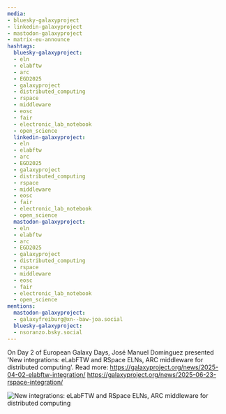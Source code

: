 ```yaml
---
media:
- bluesky-galaxyproject
- linkedin-galaxyproject
- mastodon-galaxyproject
- matrix-eu-announce
hashtags:
  bluesky-galaxyproject:
  - eln
  - elabftw
  - arc
  - EGD2025
  - galaxyproject
  - distributed_computing
  - rspace
  - middleware
  - eosc
  - fair
  - electronic_lab_notebook
  - open_science
  linkedin-galaxyproject:
  - eln
  - elabftw
  - arc
  - EGD2025
  - galaxyproject
  - distributed_computing
  - rspace
  - middleware
  - eosc
  - fair
  - electronic_lab_notebook
  - open_science
  mastodon-galaxyproject:
  - eln
  - elabftw
  - arc
  - EGD2025
  - galaxyproject
  - distributed_computing
  - rspace
  - middleware
  - eosc
  - fair
  - electronic_lab_notebook
  - open_science
mentions:
  mastodon-galaxyproject:
  - galaxyfreiburg@xn--baw-joa.social
  bluesky-galaxyproject:
  - nsoranzo.bsky.social
---
```


On Day 2 of European Galaxy Days, José Manuel Domínguez presented 'New integrations: eLabFTW and RSpace ELNs, ARC middleware for distributed computing'.
Read more: https://galaxyproject.org/news/2025-04-02-elabftw-integration/
https://galaxyproject.org/news/2025-06-23-rspace-integration/

![New integrations: eLabFTW and RSpace ELNs, ARC middleware for distributed computing](https://github.com/user-attachments/assets/c5d07158-5587-4db6-b1cc-d2e95a551f58)
